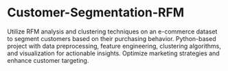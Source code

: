 # Customer-Segmentation-RFM
Utilize RFM analysis and clustering techniques on an e-commerce dataset to segment customers based on their purchasing behavior. Python-based project with data preprocessing, feature engineering, clustering algorithms, and visualization for actionable insights. Optimize marketing strategies and enhance customer targeting.
